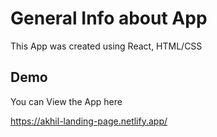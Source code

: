 # General Info about App

This App was created using React, HTML/CSS

## Demo

You can View the App here

https://akhil-landing-page.netlify.app/

